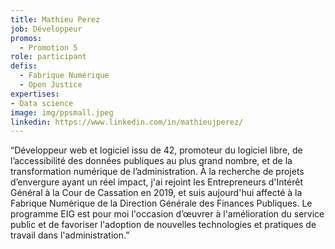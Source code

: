 ```yaml
---
title: Mathieu Perez
job: Développeur
promos:
  - Promotion 5
role: participant
defis:
  - Fabrique Numérique
  - Open Justice
expertises:
- Data science
image: img/ppsmall.jpeg
linkedin: https://www.linkedin.com/in/mathieujperez/
---
```

“Développeur web et logiciel issu de 42, promoteur du logiciel libre, de l’accessibilité des données publiques au plus grand nombre, et de la transformation numérique de l’administration. À la recherche de projets d’envergure ayant un réel impact, j'ai rejoint les Entrepreneurs d'Intérêt Général à la Cour de Cassation en 2019, et suis aujourd'hui affecté à la Fabrique Numérique de la Direction Générale des Finances Publiques. Le programme EIG est pour moi l'occasion d’œuvrer à l'amélioration du service public et de favoriser l'adoption de nouvelles technologies et pratiques de travail dans l'administration.”